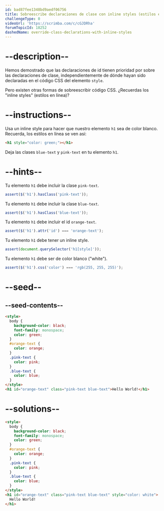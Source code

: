 ```yaml
---
id: bad87fee1348bd9aedf06756
title: Sobreescribe declaraciones de clase con inline styles (estilos en línea)
challengeType: 0
videoUrl: 'https://scrimba.com/c/cGJDRha'
forumTopicId: 18252
dashedName: override-class-declarations-with-inline-styles
---
```


# --description--

Hemos demostrado que las declaraciones de id tienen prioridad por sobre las declaraciones de clase, independientemente de dónde hayan sido declaradas en el código CSS del elemento `style`.

Pero existen otras formas de sobreescribir código CSS. ¿Recuerdas los "inline styles" (estilos en línea)?

# --instructions--

Usa un inline style para hacer que nuestro elemento `h1` sea de color blanco. Recuerda, los estilos en línea se ven así:

```html
<h1 style="color: green;"></h1>
```

Deja las clases `blue-text` y `pink-text` en tu elemento `h1`.

# --hints--

Tu elemento `h1` debe incluir la clase `pink-text`.

```js
assert($('h1').hasClass('pink-text'));
```

Tu elemento `h1` debe incluir la clase `blue-text`.

```js
assert($('h1').hasClass('blue-text'));
```

Tu elemento `h1` debe incluir el id `orange-text`.

```js
assert($('h1').attr('id') === 'orange-text');
```

Tu elemento `h1` debe tener un inline style.

```js
assert(document.querySelector('h1[style]'));
```

Tu elemento `h1` debe ser de color blanco ("white").

```js
assert($('h1').css('color') === 'rgb(255, 255, 255)');
```

# --seed--

## --seed-contents--

```html
<style>
  body {
    background-color: black;
    font-family: monospace;
    color: green;
  }
  #orange-text {
    color: orange;
  }
  .pink-text {
    color: pink;
  }
  .blue-text {
    color: blue;
  }
</style>
<h1 id="orange-text" class="pink-text blue-text">Hello World!</h1>
```

# --solutions--

```html
<style>
  body {
    background-color: black;
    font-family: monospace;
    color: green;
  }
  #orange-text {
    color: orange;
  }
  .pink-text {
    color: pink;
  }
  .blue-text {
    color: blue;
  }
</style>
<h1 id="orange-text" class="pink-text blue-text" style="color: white">
  Hello World!
</h1>
```
